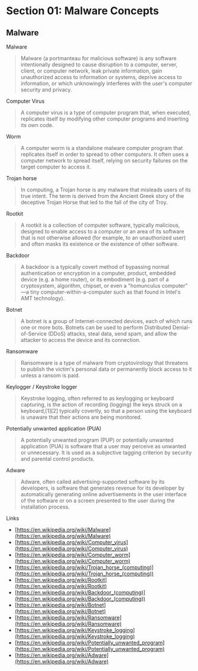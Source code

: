 # Section 01: Malware Concepts

## Malware
Malware
> Malware (a portmanteau for malicious software) is any software intentionally designed to cause disruption to a computer, server, client, or computer network, leak private information, gain unauthorized access to information or systems, deprive access to information, or which unknowingly interferes with the user's computer security and privacy.

Computer Virus
> A computer virus is a type of computer program that, when executed, replicates itself by modifying other computer programs and inserting its own code.

Worm
> A computer worm is a standalone malware computer program that replicates itself in order to spread to other computers.
> It often uses a computer network to spread itself, relying on security failures on the target computer to access it.

Trojan horse
> In computing, a Trojan horse is any malware that misleads users of its true intent.
> The term is derived from the Ancient Greek story of the deceptive Trojan Horse that led to the fall of the city of Troy.

Rootkit
> A rootkit is a collection of computer software, typically malicious, designed to enable access to a computer or an area of its software that is not otherwise allowed (for example, to an unauthorized user) and often masks its existence or the existence of other software.

Backdoor
> A backdoor is a typically covert method of bypassing normal authentication or encryption in a computer, product, embedded device (e.g. a home router), or its embodiment (e.g. part of a cryptosystem, algorithm, chipset, or even a "homunculus computer" —a tiny computer-within-a-computer such as that found in Intel's AMT technology).

Botnet
> A botnet is a group of Internet-connected devices, each of which runs one or more bots.
> Botnets can be used to perform Distributed Denial-of-Service (DDoS) attacks, steal data, send spam, and allow the attacker to access the device and its connection.

Ransomware
> Ransomware is a type of malware from cryptovirology that threatens to publish the victim's personal data or permanently block access to it unless a ransom is paid.

Keylogger / Keystroke logger
> Keystroke logging, often referred to as keylogging or keyboard capturing, is the action of recording (logging) the keys struck on a keyboard,[1][2] typically covertly, so that a person using the keyboard is unaware that their actions are being monitored.

Potentially unwanted application (PUA)
> A potentially unwanted program (PUP) or potentially unwanted application (PUA) is software that a user may perceive as unwanted or unnecessary.
> It is used as a subjective tagging criterion by security and parental control products.

Adware
> Adware, often called advertising-supported software by its developers, is software that generates revenue for its developer by automatically generating online advertisements in the user interface of the software or on a screen presented to the user during the installation process.

Links
- [https://en.wikipedia.org/wiki/Malware](https://en.wikipedia.org/wiki/Malware)
- [https://en.wikipedia.org/wiki/Computer_virus](https://en.wikipedia.org/wiki/Computer_virus)
- [https://en.wikipedia.org/wiki/Computer_worm](https://en.wikipedia.org/wiki/Computer_worm)
- [https://en.wikipedia.org/wiki/Trojan_horse_(computing)](https://en.wikipedia.org/wiki/Trojan_horse_(computing))
- [https://en.wikipedia.org/wiki/Rootkit](https://en.wikipedia.org/wiki/Rootkit)
- [https://en.wikipedia.org/wiki/Backdoor_(computing)](https://en.wikipedia.org/wiki/Backdoor_(computing))
- [https://en.wikipedia.org/wiki/Botnet](https://en.wikipedia.org/wiki/Botnet)
- [https://en.wikipedia.org/wiki/Ransomware](https://en.wikipedia.org/wiki/Ransomware)
- [https://en.wikipedia.org/wiki/Keystroke_logging](https://en.wikipedia.org/wiki/Keystroke_logging)
- [https://en.wikipedia.org/wiki/Potentially_unwanted_program](https://en.wikipedia.org/wiki/Potentially_unwanted_program)
- [https://en.wikipedia.org/wiki/Adware](https://en.wikipedia.org/wiki/Adware)
